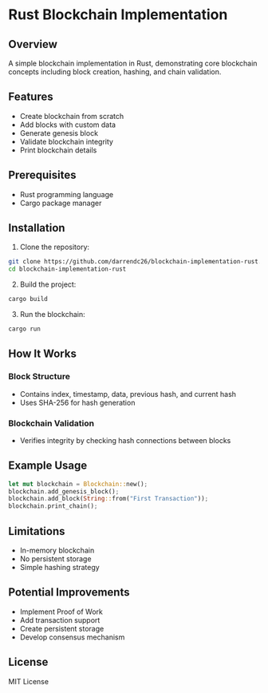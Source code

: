 # Rust Blockchain Implementation

## Overview

A simple blockchain implementation in Rust, demonstrating core blockchain concepts including block creation, hashing, and chain validation.

## Features

- Create blockchain from scratch
- Add blocks with custom data
- Generate genesis block
- Validate blockchain integrity
- Print blockchain details

## Prerequisites

- Rust programming language
- Cargo package manager

## Installation

1. Clone the repository:
```bash
git clone https://github.com/darrendc26/blockchain-implementation-rust.git
cd blockchain-implementation-rust
```

2. Build the project:
```bash
cargo build
```

3. Run the blockchain:
```bash
cargo run
```

## How It Works

### Block Structure
- Contains index, timestamp, data, previous hash, and current hash
- Uses SHA-256 for hash generation

### Blockchain Validation
- Verifies integrity by checking hash connections between blocks

## Example Usage

```rust
let mut blockchain = Blockchain::new();
blockchain.add_genesis_block();
blockchain.add_block(String::from("First Transaction"));
blockchain.print_chain();
```

## Limitations

- In-memory blockchain
- No persistent storage
- Simple hashing strategy

## Potential Improvements

- Implement Proof of Work
- Add transaction support
- Create persistent storage
- Develop consensus mechanism

## License

MIT License